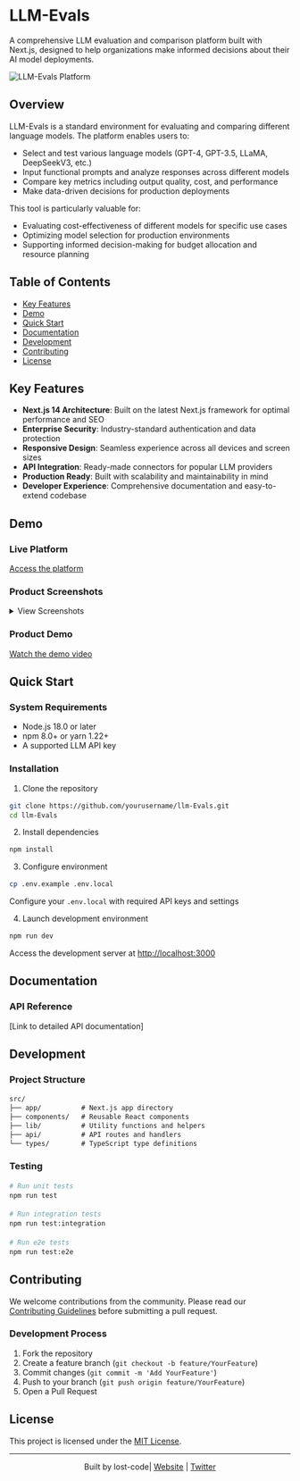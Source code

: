 # LLM-Evals

A comprehensive LLM evaluation and comparison platform built with Next.js, designed to help organizations make informed decisions about their AI model deployments.

![LLM-Evals Platform](docs/assets/banner.png)

## Overview

LLM-Evals is a standard environment for evaluating and comparing different language models. The platform enables users to:

- Select and test various language models (GPT-4, GPT-3.5, LLaMA, DeepSeekV3, etc.)
- Input functional prompts and analyze responses across different models
- Compare key metrics including output quality, cost, and performance
- Make data-driven decisions for production deployments

This tool is particularly valuable for:

- Evaluating cost-effectiveness of different models for specific use cases
- Optimizing model selection for production environments
- Supporting informed decision-making for budget allocation and resource planning

## Table of Contents

- [Key Features](#key-features)
- [Demo](#demo)
- [Quick Start](#quick-start)
- [Documentation](#documentation)
- [Development](#development)
- [Contributing](#contributing)
- [License](#license)

## Key Features

- **Next.js 14 Architecture**: Built on the latest Next.js framework for optimal performance and SEO
- **Enterprise Security**: Industry-standard authentication and data protection
- **Responsive Design**: Seamless experience across all devices and screen sizes
- **API Integration**: Ready-made connectors for popular LLM providers
- **Production Ready**: Built with scalability and maintainability in mind
- **Developer Experience**: Comprehensive documentation and easy-to-extend codebase

## Demo

### Live Platform

[Access the platform](https://your-production-url.com)

### Product Screenshots

<details> 
<summary>View Screenshots</summary>

#### Benchmark

![Benchmark Interface](docs/assets/homepage.png)

![Comparation Interface](docs/assets/feature3.png)

#### Playground

![Playground UI](docs/assets/feature1.png)

#### Datasets

![Datasets UI](docs/assets/feature2.png)

</details>

### Product Demo

[Watch the demo video](your-video-link)

## Quick Start

### System Requirements

- Node.js 18.0 or later
- npm 8.0+ or yarn 1.22+
- A supported LLM API key

### Installation

1. Clone the repository

```bash
git clone https://github.com/yourusername/llm-Evals.git
cd llm-Evals
```

2. Install dependencies

```bash
npm install
```

3. Configure environment

```bash
cp .env.example .env.local
```

Configure your `.env.local` with required API keys and settings

4. Launch development environment

```bash
npm run dev
```

Access the development server at [http://localhost:3000](http://localhost:3000)

## Documentation

### API Reference

[Link to detailed API documentation]

## Development

### Project Structure

```
src/
├── app/          # Next.js app directory
├── components/   # Reusable React components
├── lib/          # Utility functions and helpers
├── api/          # API routes and handlers
└── types/        # TypeScript type definitions
```

### Testing

```bash
# Run unit tests
npm run test

# Run integration tests
npm run test:integration

# Run e2e tests
npm run test:e2e
```

## Contributing

We welcome contributions from the community. Please read our [Contributing Guidelines](CONTRIBUTING.md) before submitting a pull request.

### Development Process

1. Fork the repository
2. Create a feature branch (`git checkout -b feature/YourFeature`)
3. Commit changes (`git commit -m 'Add YourFeature'`)
4. Push to your branch (`git push origin feature/YourFeature`)
5. Open a Pull Request

## License

This project is licensed under the [MIT License](LICENSE).

---

<p align="center">Built by lost-code| <a href="https://lost-code.dev">Website</a> | <a href="https://twitter.com/lost-code">Twitter</a></p>
